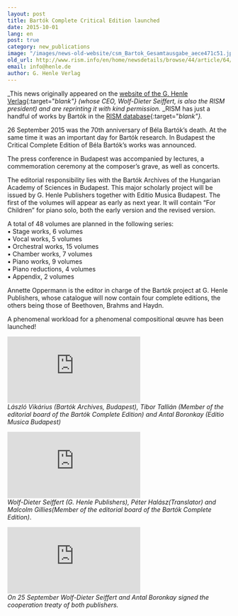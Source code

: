 ```yaml
---
layout: post
title: Bartók Complete Critical Edition launched
date: 2015-10-01
lang: en
post: true
category: new_publications
image: "/images/news-old-website/csm_Bartok_Gesamtausgabe_aece471c51.jpg"
old_url: http://www.rism.info/en/home/newsdetails/browse/44/article/64/bartok-complete-critical-edition-launched.html
email: info@henle.de
author: G. Henle Verlag
---
```


_This news originally appeared on the [website of the G. Henle Verlag](https://www.henle.de/de/aktuelles/bartok-gesamtausgabe-startet/){:target="_blank"} (whose CEO, Wolf-Dieter Seiffert, is also the RISM president) and are reprinting it with kind permission._ _RISM has just a handful of works by Bartók in the [RISM database](https://opac.rism.info/search?View=rism&author=bartok+bela){:target="_blank"}._

26 September 2015 was the 70th anniversary of Béla Bartók’s death. At the same time it was an important day for Bartók research. In Budapest the Critical Complete Edition of Béla Bartók’s works was announced.

The press conference in Budapest was accompanied by lectures, a commemoration ceremony at the composer’s grave, as well as concerts.

The editorial responsibility lies with the Bartók Archives of the Hungarian Academy of Sciences in Budapest. This major scholarly project will be issued by G. Henle Publishers together with Editio Musica Budapest. The first of the volumes will appear as early as next year. It will contain “For Children” for piano solo, both the early version and the revised version.

A total of 48 volumes are planned in the following series:  
▪  Stage works, 6 volumes  
▪  Vocal works, 5 volumes  
▪  Orchestral works, 15 volumes  
▪  Chamber works, 7 volumes  
▪  Piano works, 9 volumes  
▪  Piano reductions, 4 volumes  
▪  Appendix, 2 volumes  

Annette Oppermann is the editor in charge of the Bartók project at G. Henle Publishers, whose catalogue will now contain four complete editions, the others being those of Beethoven, Brahms and Haydn.

A phenomenal workload for a phenomenal compositional œuvre has been launched!

![Henle Bartók 1](https://www.henle.de/de/aktuelles/bartok-gesamtausgabe-startet/index.php?rex_media_type=tinymcewysiwyg&rex_media_file=bartok_pk_2_300breit.jpg)  
_László Vikárius (Bartók Archives, Budapest), Tibor Tallián (Member of the editorial board of the Bartók Complete Edition) and Antal Boronkay (Editio Musica Budapest)_

![Henle Bartók 2](https://www.henle.de/de/aktuelles/bartok-gesamtausgabe-startet/index.php?rex_media_type=tinymcewysiwyg&rex_media_file=bartok_pk_1_300breit.jpg)  
_Wolf-Dieter Seiffert (G. Henle Publishers), Péter Halász(Translator) and Malcolm Gillies(Member of the editorial board of the Bartók Complete Edition)_.

![Henle Bartók 3](https://www.henle.de/de/aktuelles/bartok-gesamtausgabe-startet/index.php?rex_media_type=tinymcewysiwyg&rex_media_file=bartok_vertragsunterschrift_300breit.jpg)  
_On 25 September Wolf-Dieter Seiffert and Antal Boronkay signed the cooperation treaty of both publishers._
